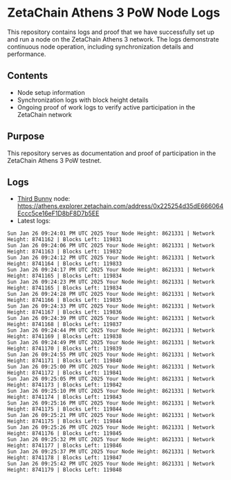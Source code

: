 # ZetaChain Athens 3 PoW Node Logs
This repository contains logs and proof that we have successfully set up and run a node on the ZetaChain Athens 3 network. The logs demonstrate continuous node operation, including synchronization details and performance.

## Contents
- Node setup information
- Synchronization logs with block height details
- Ongoing proof of work logs to verify active participation in the ZetaChain network

## Purpose
This repository serves as documentation and proof of participation in the ZetaChain Athens 3 PoW testnet.

## Logs

- [Third Bunny](https://thirdbunny.xyz/) node: https://athens.explorer.zetachain.com/address/0x225254d35dE666064Eccc5ce16eF1D8bF8D7b5EE
- Latest logs:
```
Sun Jan 26 09:24:01 PM UTC 2025 Your Node Height: 8621331 | Network Height: 8741162 | Blocks Left: 119831
Sun Jan 26 09:24:06 PM UTC 2025 Your Node Height: 8621331 | Network Height: 8741163 | Blocks Left: 119832
Sun Jan 26 09:24:12 PM UTC 2025 Your Node Height: 8621331 | Network Height: 8741164 | Blocks Left: 119833
Sun Jan 26 09:24:17 PM UTC 2025 Your Node Height: 8621331 | Network Height: 8741165 | Blocks Left: 119834
Sun Jan 26 09:24:23 PM UTC 2025 Your Node Height: 8621331 | Network Height: 8741165 | Blocks Left: 119834
Sun Jan 26 09:24:28 PM UTC 2025 Your Node Height: 8621331 | Network Height: 8741166 | Blocks Left: 119835
Sun Jan 26 09:24:33 PM UTC 2025 Your Node Height: 8621331 | Network Height: 8741167 | Blocks Left: 119836
Sun Jan 26 09:24:39 PM UTC 2025 Your Node Height: 8621331 | Network Height: 8741168 | Blocks Left: 119837
Sun Jan 26 09:24:44 PM UTC 2025 Your Node Height: 8621331 | Network Height: 8741169 | Blocks Left: 119838
Sun Jan 26 09:24:49 PM UTC 2025 Your Node Height: 8621331 | Network Height: 8741170 | Blocks Left: 119839
Sun Jan 26 09:24:55 PM UTC 2025 Your Node Height: 8621331 | Network Height: 8741171 | Blocks Left: 119840
Sun Jan 26 09:25:00 PM UTC 2025 Your Node Height: 8621331 | Network Height: 8741172 | Blocks Left: 119841
Sun Jan 26 09:25:05 PM UTC 2025 Your Node Height: 8621331 | Network Height: 8741173 | Blocks Left: 119842
Sun Jan 26 09:25:10 PM UTC 2025 Your Node Height: 8621331 | Network Height: 8741174 | Blocks Left: 119843
Sun Jan 26 09:25:16 PM UTC 2025 Your Node Height: 8621331 | Network Height: 8741175 | Blocks Left: 119844
Sun Jan 26 09:25:21 PM UTC 2025 Your Node Height: 8621331 | Network Height: 8741175 | Blocks Left: 119844
Sun Jan 26 09:25:26 PM UTC 2025 Your Node Height: 8621331 | Network Height: 8741176 | Blocks Left: 119845
Sun Jan 26 09:25:32 PM UTC 2025 Your Node Height: 8621331 | Network Height: 8741177 | Blocks Left: 119846
Sun Jan 26 09:25:37 PM UTC 2025 Your Node Height: 8621331 | Network Height: 8741178 | Blocks Left: 119847
Sun Jan 26 09:25:42 PM UTC 2025 Your Node Height: 8621331 | Network Height: 8741179 | Blocks Left: 119848
```
